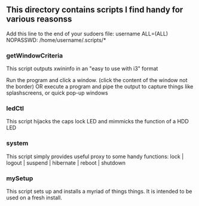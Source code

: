 ## This directory contains scripts I find handy for various reasonss

Add this line to the end of your sudoers file:
username ALL=(ALL) NOPASSWD: /home/username/.scripts/*

### getWindowCriteria
This script outputs xwininfo in an "easy to use with i3" format

Run the program and click a window. (click the content of the window not the border)
OR
execute a program and pipe the output to capture things like splashscreens, or quick pop-up windows

### ledCtl
This script hijacks the caps lock LED and mimmicks the function of a HDD LED

### system
This script simply provides useful proxy to some handy functions:
lock | logout | suspend | hibernate | reboot | shutdown

### mySetup
This script sets up and installs a myriad of things things.
It is intended to be used on a fresh install.